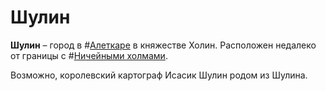# Шулин

**Шулин** – город в #[Алеткаре](locations/alethkar) в княжестве Холин. Расположен недалеко от границы с #[Ничейными холмами](locations/unclaimed-hills).

Возможно, королевский картограф Исасик Шулин родом из Шулина.
